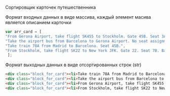 Сортировщик карточек путешественника

Формат входных данных в виде массива, каждый элемент масива является описанием карточки
```js
var arr_card = [
"From Gerona Airport, take flight SK455 to Stockholm. Gate 45B. Seat 3A. Baggage drop at ticket counter 344.",
"Take the airport bus from Barcelona to Gerona Airport. No seat assignment.",
"Take train 78A from Madrid to Barcelona. Seat 45B.", 
"From Stockholm, take flight SK22 to New York JFK. Gate 22. Seat 7B. Baggage will be automatically transferred from your last leg." 
 ];
 ```
 
Формат выходных данных в виде отсортированных строк (str)
```html
<div class="block_for_card"><li>Take train 78A from Madrid to Barcelona. Seat 45B.</div>
<div class="block_for_card"><li>Take the airport bus from Barcelona to Gerona Airport. No seat assignment.</div>
<div class="block_for_card"><li>From Gerona Airport, take flight SK455 to Stockholm. Gate 45B. Seat 3A. Baggage drop at ticket counter 344.</div>
<div class="block_for_card"><li>From Stockholm, take flight SK22 to New York JFK. Gate 22. Seat 7B. Baggage will be automatically transferred from your last leg.</div>
```
